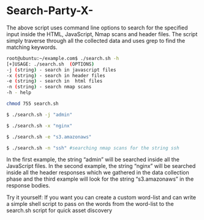 # Search-Party-X-
The above script uses command line options to search for the specified input inside the HTML, JavaScript, Nmap scans and header files. The script simply traverse through all the collected data and uses grep to find the matching keywords.
<!-- code blocks -->
```bash
root@ubuntu:~/example.com$ ./search.sh -h
[+]USAGE: ./search.sh  (OPTIONS)
-j (string) - search in javascript files
-x (string) - search in header files
-e (string) - search in  html files
-n (string) - search nmap scans
-h - help
```
```bash
chmod 755 search.sh
```
```bash
$ ./search.sh -j "admin"
```
```bash
$ ./search.sh -x "nginx"
```
```bash
$ ./search.sh -e "s3.amazonaws"
```
```bash
$ ./search.sh -n "ssh" #searching nmap scans for the string ssh
```
In the first example, the string “admin” will be searched inside all the JavaScript files. In the second example, the string “nginx” will be searched inside all the header responses which we gathered in the data collection phase and the third example will look for the string “s3.amazonaws” in the response bodies.
<!-- code blocks -->
Try it yourself: If you want you can create a custom word-list and can write a simple shell script to pass on the words from the word-list to the search.sh script for quick asset discovery
